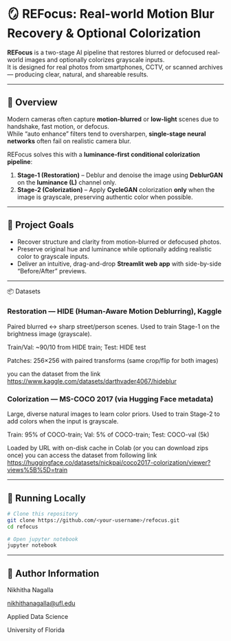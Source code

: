 # 🪞 REFocus: Real-world Motion Blur Recovery & Optional Colorization

**REFocus** is a two-stage AI pipeline that restores blurred or defocused real-world images and optionally colorizes grayscale inputs.  
It is designed for real photos from smartphones, CCTV, or scanned archives — producing clear, natural, and shareable results.  

---

## 🧩 Overview

Modern cameras often capture **motion-blurred** or **low-light** scenes due to handshake, fast motion, or defocus.  
While “auto enhance” filters tend to oversharpen, **single-stage neural networks** often fail on realistic camera blur.  

REFocus solves this with a **luminance-first conditional colorization pipeline**:

1. **Stage-1 (Restoration)** – Deblur and denoise the image using **DeblurGAN** on the **luminance (L)** channel only.  
2. **Stage-2 (Colorization)** – Apply **CycleGAN** colorization **only** when the image is grayscale, preserving authentic color when possible.

---

## 🎯 Project Goals
- Recover structure and clarity from motion-blurred or defocused photos.  
- Preserve original hue and luminance while optionally adding realistic color to grayscale inputs.  
- Deliver an intuitive, drag-and-drop **Streamlit web app** with side-by-side “Before/After” previews.

---
📦 Datasets

### Restoration — HIDE (Human-Aware Motion Deblurring), Kaggle
Paired blurred ↔ sharp street/person scenes. Used to train Stage-1 on the brightness image (grayscale).

Train/Val: ~90/10 from HIDE train; Test: HIDE test

Patches: 256×256 with paired transforms (same crop/flip for both images)

you can the dataset from the link https://www.kaggle.com/datasets/darthvader4067/hideblur

### Colorization — MS-COCO 2017 (via Hugging Face metadata)
Large, diverse natural images to learn color priors. Used to train Stage-2 to add colors when the input is grayscale.

Train: 95% of COCO-train; Val: 5% of COCO-train; Test: COCO-val (5k)

Loaded by URL with on-disk cache in Colab (or you can download zips once)
you can access the dataset from following link https://huggingface.co/datasets/nickpai/coco2017-colorization/viewer?views%5B%5D=train


---

## 🚀 Running Locally

```bash
# Clone this repository
git clone https://github.com/<your-username>/refocus.git
cd refocus

# Open jupyter notebook
jupyter notebook
 ```
---
## 🚀 Author Information
Nikhitha Nagalla

nikhithanagalla@ufl.edu

Applied Data Science

University of Florida
